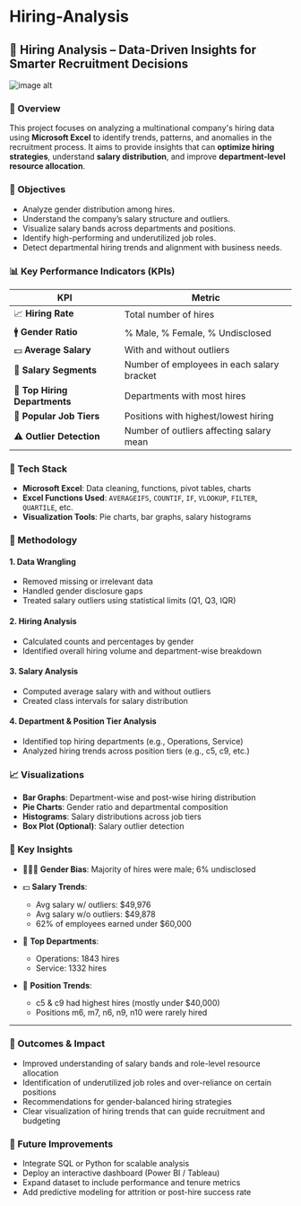 # Hiring-Analysis
## 📁 Hiring Analysis – Data-Driven Insights for Smarter Recruitment Decisions

![image alt](https://github.com/sudip17x/Hiring-Analysis/blob/b123bb74b2dbdffadc0f81e4f809c75d941f2902/Hiring%20analysis%20dashboard%20image.jpg)

### 📌 Overview

This project focuses on analyzing a multinational company's hiring data using **Microsoft Excel** to identify trends, patterns, and anomalies in the recruitment process. It aims to provide insights that can **optimize hiring strategies**, understand **salary distribution**, and improve **department-level resource allocation**.

### 🎯 Objectives

* Analyze gender distribution among hires.
* Understand the company’s salary structure and outliers.
* Visualize salary bands across departments and positions.
* Identify high-performing and underutilized job roles.
* Detect departmental hiring trends and alignment with business needs.

### 📊 Key Performance Indicators (KPIs)

| KPI                           | Metric                                     |
| ----------------------------- | ------------------------------------------ |
| 📈 **Hiring Rate**            | Total number of hires                      |
| 🚹 **Gender Ratio**           | % Male, % Female, % Undisclosed            |
| 💵 **Average Salary**         | With and without outliers                  |
| 🧮 **Salary Segments**        | Number of employees in each salary bracket |
| 🏢 **Top Hiring Departments** | Departments with most hires                |
| 👔 **Popular Job Tiers**      | Positions with highest/lowest hiring       |
| ⚠️ **Outlier Detection**      | Number of outliers affecting salary mean   |

### 🧰 Tech Stack

* **Microsoft Excel**: Data cleaning, functions, pivot tables, charts
* **Excel Functions Used**: `AVERAGEIFS`, `COUNTIF`, `IF`, `VLOOKUP`, `FILTER`, `QUARTILE`, etc.
* **Visualization Tools**: Pie charts, bar graphs, salary histograms

### 🔎 Methodology

#### 1. **Data Wrangling**

* Removed missing or irrelevant data
* Handled gender disclosure gaps
* Treated salary outliers using statistical limits (Q1, Q3, IQR)

#### 2. **Hiring Analysis**

* Calculated counts and percentages by gender
* Identified overall hiring volume and department-wise breakdown

#### 3. **Salary Analysis**

* Computed average salary with and without outliers
* Created class intervals for salary distribution

#### 4. **Department & Position Tier Analysis**

* Identified top hiring departments (e.g., Operations, Service)
* Analyzed hiring trends across position tiers (e.g., c5, c9, etc.)

### 📈 Visualizations

* **Bar Graphs**: Department-wise and post-wise hiring distribution
* **Pie Charts**: Gender ratio and departmental composition
* **Histograms**: Salary distributions across job tiers
* **Box Plot (Optional)**: Salary outlier detection

### 📌 Key Insights

* 🧑‍🤝‍🧑 **Gender Bias**: Majority of hires were male; 6% undisclosed
* 💵 **Salary Trends**:

  * Avg salary w/ outliers: \$49,976
  * Avg salary w/o outliers: \$49,878
  * 62% of employees earned under \$60,000
* 🏢 **Top Departments**:

  * Operations: 1843 hires
  * Service: 1332 hires
* 👔 **Position Trends**:

  * c5 & c9 had highest hires (mostly under \$40,000)
  * Positions m6, m7, n6, n9, n10 were rarely hired

---

### 🚀 Outcomes & Impact

* Improved understanding of salary bands and role-level resource allocation
* Identification of underutilized job roles and over-reliance on certain positions
* Recommendations for gender-balanced hiring strategies
* Clear visualization of hiring trends that can guide recruitment and budgeting

### 🔧 Future Improvements

* Integrate SQL or Python for scalable analysis
* Deploy an interactive dashboard (Power BI / Tableau)
* Expand dataset to include performance and tenure metrics
* Add predictive modeling for attrition or post-hire success rate


